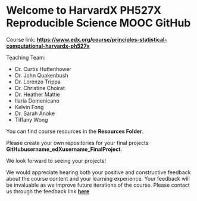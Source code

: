 # Welcome to HarvardX PH527X Reproducible Science MOOC GitHub

Course link: **https://www.edx.org/course/principles-statistical-computational-harvardx-ph527x**

Teaching Team:
* Dr. Curtis Huttenhower
* Dr. John Quakenbush
* Dr. Lorenzo Trippa
* Dr. Christine Choirat
* Dr. Heather Mattie
* Ilaria Domenicano
* Kelvin Fong
* Dr. Sarah Anoke
* Tiffany Wong

You can find course resources in the **Resources Folder**. 

Please create your own repositories for your final projects **GitHubusername_edXusername_FinalProject**.

We look forward to seeing your projects!

We would appreciate hearing both your positive and constructive feedback about the course content and your learning experience. Your feedback will be invaluable as we improve future iterations of the course. Please contact us through the feedback link [**here**](https://harvard.az1.qualtrics.com/jfe/form/SV_1zyqNI9ZDZM7FiZ)
